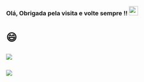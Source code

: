  
<h3>
 Olá, Obrigada pela visita e volte sempre !!  <img src="https://media.giphy.com/media/hvRJCLFzcasrR4ia7z/giphy.gif" width="25px"/> 


 <h3>
 
 <h1>
 😄 
 
![](https://visitor-badge.glitch.me/badge?page_id=camila-github&left_color=gray&right_color=blueviolet&left_text=Visitors)
  
![](https://github.com/camila-github/portfolio-camila&left_color=gray&right_color=blueviolet&left_text=Portfolio)
  
 </h1>
 
 


 
 
 
